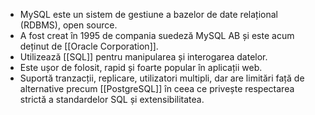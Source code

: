 
- MySQL este un sistem de gestiune a bazelor de date relațional (RDBMS), open source.
- A fost creat în 1995 de compania suedeză MySQL AB și este acum deținut de [[Oracle Corporation]].
- Utilizează [[SQL]] pentru manipularea și interogarea datelor.
- Este ușor de folosit, rapid și foarte popular în aplicații web.
- Suportă tranzacții, replicare, utilizatori multipli, dar are limitări față de alternative precum [[PostgreSQL]] în ceea ce privește respectarea strictă a standardelor SQL și extensibilitatea.

